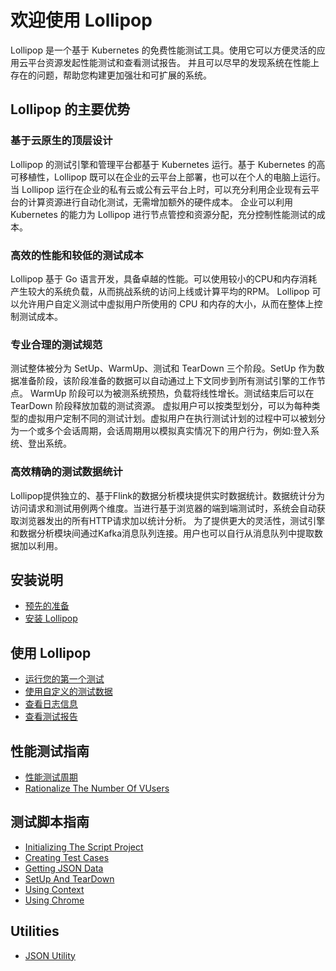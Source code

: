 # 欢迎使用 Lollipop

Lollipop 是一个基于 Kubernetes 的免费性能测试工具。使用它可以方便灵活的应用云平台资源发起性能测试和查看测试报告。
并且可以尽早的发现系统在性能上存在的问题，帮助您构建更加强壮和可扩展的系统。

## Lollipop 的主要优势

### 基于云原生的顶层设计

Lollipop 的测试引擎和管理平台都基于 Kubernetes 运行。基于 Kubernetes 的高可移植性，Lollipop 既可以在企业的云平台上部署，也可以在个人的电脑上运行。
当 Lollipop 运行在企业的私有云或公有云平台上时，可以充分利用企业现有云平台的计算资源进行自动化测试，无需增加额外的硬件成本。
企业可以利用 Kubernetes 的能力为 Lollipop 进行节点管控和资源分配，充分控制性能测试的成本。

### 高效的性能和较低的测试成本

Lollipop 基于 Go 语言开发，具备卓越的性能。可以使用较小的CPU和内存消耗产生较大的系统负载，从而挑战系统的访问上线或计算平均的RPM。
Lollipop 可以允许用户自定义测试中虚拟用户所使用的 CPU 和内存的大小，从而在整体上控制测试成本。

### 专业合理的测试规范

测试整体被分为 SetUp、WarmUp、测试和 TearDown 三个阶段。SetUp 作为数据准备阶段，该阶段准备的数据可以自动通过上下文同步到所有测试引擎的工作节点。 WarmUp 阶段可以为被测系统预热，负载将线性增⻓。测试结束后可以在 TearDown 阶段释放加载的测试资源。
虚拟用户可以按类型划分，可以为每种类型的虚拟用户定制不同的测试计划。虚拟用户在执行测试计划的过程中可以被划分为一个或多个会话周期，会话周期用以模拟真实情况下的用户行为，例如:登入系统、登出系统。

### 高效精确的测试数据统计

Lollipop提供独立的、基于Flink的数据分析模块提供实时数据统计。数据统计分为访问请求和测试用例两个维度。当进行基于浏览器的端到端测试时，系统会自动获取浏览器发出的所有HTTP请求加以统计分析。
为了提供更大的灵活性，测试引擎和数据分析模块间通过Kafka消息队列连接。用户也可以自行从消息队列中提取数据加以利用。

## 安装说明

- [预先的准备](/cn/Installation/Prerequisite.html)
- [安装 Lollipop](/cn/Installation/InstallingLollipop.html)

## 使用 Lollipop

- [运行您的第一个测试](/cn/UsingLollipop/RunYourFirstTest.html)
- [使用自定义的测试数据](/cn/UsingLollipop/UsingCustomizedTestData.html)
- [查看日志信息](/cn/UsingLollipop/ViewLogs.html)
- [查看测试报告](/cn/UsingLollipop/ViewTestReports.html)

## 性能测试指南

- [性能测试周期](/cn/TestingGuides/PerformanceTestCycle.html)
- [Rationalize The Number Of VUsers](/TestingGuides/RationalizeTheNumberOfVUsers.html)

## 测试脚本指南

- [Initializing The Script Project](/ScriptGuides/InitializingTheScriptProject.html)
- [Creating Test Cases](/ScriptGuides/CreatingTestCases.html)
- [Getting JSON Data](/ScriptGuides/GettingJsonData.html)
- [SetUp And TearDown](/ScriptGuides/SetUpAndTearDown.html)
- [Using Context](/ScriptGuides/UsingContext.html)
- [Using Chrome](/ScriptGuides/UsingChrome.html)

## Utilities

- [JSON Utility](/Utilities/JsonUtility/)

